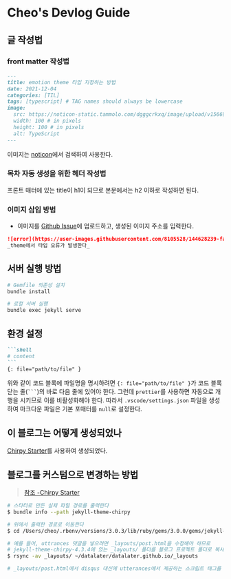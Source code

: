 # Cheo's Devlog Guide

## 글 작성법

### front matter 작성법

```markdown
---
title: emotion theme 타입 지정하는 방법
date: 2021-12-04
categories: [TIL]
tags: [typescript] # TAG names should always be lowercase
image:
  src: https://noticon-static.tammolo.com/dgggcrkxq/image/upload/v1566913457/noticon/eh4d0dnic4n1neth3fui.png
  width: 100 # in pixels
  height: 100 # in pixels
  alt: TypeScript
---
```

이미지는 [noticon](https://noticon.tammolo.com/)에서 검색하여 사용한다.

### 목차 자동 생성을 위한 헤더 작성법

프론트 매터에 있는 title이 h1이 되므로 본문에서는 h2 이하로 작성하면 된다.

### 이미지 삽입 방법

- 이미지를 [Github Issue](https://github.com/datalater/datalater.github.io/issues/1)에 업로드하고, 생성된 이미지 주소를 입력한다.

```markdown
![error](https://user-images.githubusercontent.com/8105528/144628239-faf1e84a-26ec-49d0-8dab-23f4c81af527.png){: .shadow }
_theme에서 타입 오류가 발생한다_
```

## 서버 실행 방법

```bash
# Gemfile 의존성 설치
bundle install

# 로컬 서버 실행
bundle exec jekyll serve
```

## 환경 설정

````markdown
```shell
# content
```
{: file="path/to/file" }
````

위와 같이 코드 블록에 파일명을 명시하려면 `{: file="path/to/file" }`가 코드 블록 닫는 줄(` ``` `)의 바로 다음 줄에 있어야 한다. 그런데 `prettier`를 사용하면 자동으로 개행을 시키므로 이를 비활성화해야 한다. 따라서 `.vscode/settings.json` 파일을 생성하여 마크다운 파일은 기본 포매터를 `null`로 설정한다.

## 이 블로그는 어떻게 생성되었나

[Chirpy Starter](https://github.com/cotes2020/chirpy-starter)를 사용하여 생성되었다.

## 블로그를 커스텀으로 변경하는 방법

> [참조 -Chirpy Starter](https://github.com/cotes2020/chirpy-starter)

```bash
# 스타터로 만든 실제 파일 경로를 출력한다
$ bundle info --path jekyll-theme-chirpy

# 위에서 출력한 경로로 이동한다
$ cd /Users/cheo/.rbenv/versions/3.0.3/lib/ruby/gems/3.0.0/gems/jekyll-theme-chirpy-4.3.4

# 예를 들어, uttrances 댓글을 넣으려면 _layouts/post.html을 수정해야 하므로 
# jekyll-theme-chirpy-4.3.4에 있는 _layouts/ 폴더를 블로그 프로젝트 폴더로 복사한다
$ rsync -av _layouts/ ~/datalater/datalater.github.io/_layouts

# _layouts/post.html에서 disqus 대신에 utterances에서 제공하는 스크립트 태그를 넣는다.
```
